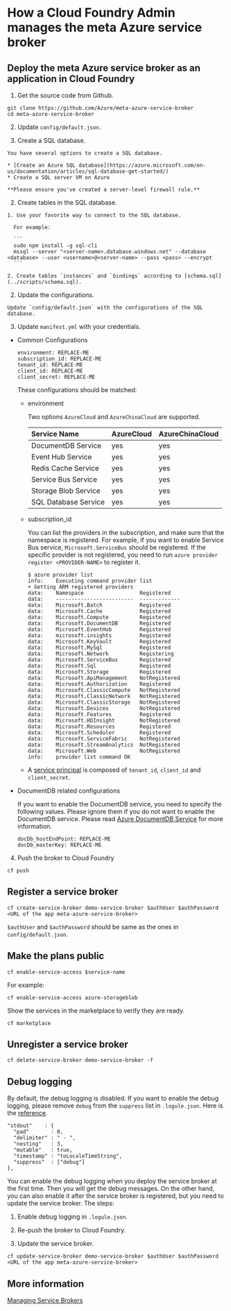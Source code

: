 # How a Cloud Foundry Admin manages the meta Azure service broker

## Deploy the meta Azure service broker as an application in Cloud Foundry

1. Get the source code from Github.

  ```
  git clone https://github.com/Azure/meta-azure-service-broker
  cd meta-azure-service-broker
  ```

2. Update `config/default.json`.

  1. Create a SQL database.

    You have several options to create a SQL database.

    * [Create an Azure SQL database](https://azure.microsoft.com/en-us/documentation/articles/sql-database-get-started/)
    * Create a SQL server VM on Azure
    
    **Please ensure you've created a server-level firewall rule.**

  2. Create tables in the SQL database.

    1. Use your favorite way to connect to the SQL database.

      For example:

      ```
      sudo npm install -g sql-cli
      mssql --server "<server-name>.database.windows.net" --database <database> --user <username>@<server-name> --pass <pass> --encrypt
      ```

    2. Create tables `instances` and `bindings` according to [schema.sql](../scripts/schema.sql).

  2. Update the configurations.

    Update `config/default.json` with the configurations of the SQL database.

3. Update `manifest.yml` with your credentials.

  * Common Configurations

    ```
    environment: REPLACE-ME
    subscription_id: REPLACE-ME
    tenant_id: REPLACE-ME
    client_id: REPLACE-ME
    client_secret: REPLACE-ME
    ```

    These configurations should be matched:

    * environment

      Two options `AzureCloud` and `AzureChinaCloud` are supported.

      | Service Name | AzureCloud | AzureChinaCloud |
      |:---|:---|:---|
      | DocumentDB Service | yes | yes |
      | Event Hub Service | yes | yes |
      | Redis Cache Service | yes | yes |
      | Service Bus Service | yes | yes |
      | Storage Blob Service | yes | yes |
      | SQL Database Service | yes | yes |

    * subscription_id

      You can list the providers in the subscription, and make sure that the namespace is registered. For example, if you want to enable Service Bus service, `Microsoft.ServiceBus` should be registered. If the specific provider is not registered, you need to run `azure provider register <PROVIDER-NAME>` to register it.

      ```
      $ azure provider list
      info:    Executing command provider list
      + Getting ARM registered providers
      data:    Namespace                  Registered
      data:    -------------------------  -------------
      data:    Microsoft.Batch            Registered
      data:    Microsoft.Cache            Registered
      data:    Microsoft.Compute          Registered
      data:    Microsoft.DocumentDB       Registered
      data:    Microsoft.EventHub         Registered
      data:    microsoft.insights         Registered
      data:    Microsoft.KeyVault         Registered
      data:    Microsoft.MySql            Registered
      data:    Microsoft.Network          Registering
      data:    Microsoft.ServiceBus       Registered
      data:    Microsoft.Sql              Registered
      data:    Microsoft.Storage          Registered
      data:    Microsoft.ApiManagement    NotRegistered
      data:    Microsoft.Authorization    Registered
      data:    Microsoft.ClassicCompute   NotRegistered
      data:    Microsoft.ClassicNetwork   NotRegistered
      data:    Microsoft.ClassicStorage   NotRegistered
      data:    Microsoft.Devices          NotRegistered
      data:    Microsoft.Features         Registered
      data:    Microsoft.HDInsight        NotRegistered
      data:    Microsoft.Resources        Registered
      data:    Microsoft.Scheduler        Registered
      data:    Microsoft.ServiceFabric    NotRegistered
      data:    Microsoft.StreamAnalytics  NotRegistered
      data:    Microsoft.Web              NotRegistered
      info:    provider list command OK
      ```

    * A [service principal](https://azure.microsoft.com/en-us/documentation/articles/resource-group-create-service-principal-portal/) is composed of `tenant_id`, `client_id` and `client_secret`.

  * DocumentDB related configurations

    If you want to enable the DocumentDB service, you need to specify the following values. Please ignore them if you do not want to enable the DocumentDB service. Please read [Azure DocumentDB Service](./docs/azure-document-db.md) for more information.

    ```
    docDb_hostEndPoint: REPLACE-ME
    docDb_masterKey: REPLACE-ME
    ```

4. Push the broker to Cloud Foundry

  ```
  cf push
  ```

## Register a service broker

```
cf create-service-broker demo-service-broker $authUser $authPassword <URL of the app meta-azure-service-broker>
```

`$authUser` and `$authPassword` should be same as the ones in `config/default.json`.

## Make the plans public

```
cf enable-service-access $service-name
```

For example:

```
cf enable-service-access azure-storageblob
```

Show the services in the marketplace to verify they are ready.

```
cf marketplace
```

## Unregister a service broker

```
cf delete-service-broker demo-service-broker -f
```

## Debug logging

By default, the debug logging is disabled. If you want to enable the debug logging, please remove `debug` from the `suppress` list in `.logule.json`. Here is the [reference](https://github.com/clux/logule#configuration).

```
"stdout"    : {
  "pad"       : 0,
  "delimiter" : " - ",
  "nesting"   : 3,
  "mutable"   : true,
  "timestamp" : "toLocaleTimeString",
  "suppress"  : ["debug"]
},
```

You can enable the debug logging when you deploy the service broker at the first time. Then you will get the debug messages. On the other hand, you can also enable it after the service broker is registered, but you need to update the service broker. The steps:

1. Enable debug logging in `.logule.json`.

2. Re-push the broker to Cloud Foundry.

3. Update the service broker.

  ```
  cf update-service-broker demo-service-broker $authUser $authPassword <URL of the app meta-azure-service-broker>
  ```

## More information

[Managing Service Brokers](http://docs.cloudfoundry.org/services/managing-service-brokers.html)
